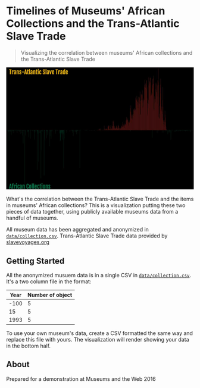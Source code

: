Timelines of Museums' African Collections and the Trans-Atlantic Slave Trade
============================================================================
> Visualizing the correlation between museums' African collections and the Trans-Atlantic Slave Trade

![A screenshot of the visualization. The top half is a bar graph showing the volume of enslaved people that were removed from the African continent by year. The bottom half shows the years object were created that are from the African collections of 5 different art museums.](/african-coll-tast.jpg)

What's the correlation between the Trans-Atlantic Slave Trade and the
items in museums' African collections? This is a visualization putting
these two pieces of data together, using publicly available museums
data from a handful of museums. 

All museum data has been aggregated and anonymized in [`data/collection.csv`](blob/master/data/collection.csv).
Trans-Atlantic Slave Trade data provided by [slavevoyages.org](http://www.slavevoyages.org/voyage/download)

## Getting Started

All the anonymized musuem data is in a single CSV in [`data/collection.csv`](blob/master/data/collection.csv). It's a two column file in the format:

| Year | Number of object | 
|------|------------------|
| -100 | 5                |
| 15   | 5                |
| 1993 | 5                |

To use your own museum's data, create a CSV formatted the same way and replace this file with yours. The visualization will render showing your data in the bottom half.

## About

Prepared for a demonstration at Museums and the Web 2016

